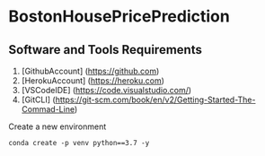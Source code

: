 # BostonHousePricePrediction

## Software and Tools Requirements
1. [GithubAccount] (https://github.com)
2. [HerokuAccount] (https://heroku.com)
3. [VSCodeIDE] (https://code.visualstudio.com/)
4. [GitCLI] (https://git-scm.com/book/en/v2/Getting-Started-The-Commad-Line)

Create a new environment 
```
conda create -p venv python==3.7 -y
```
